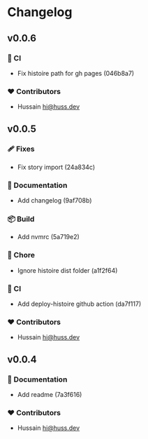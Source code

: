 # Changelog


## v0.0.6


### 🤖 CI

  - Fix histoire path for gh pages (046b8a7)

### ❤️  Contributors

- Hussain <hi@huss.dev>

## v0.0.5


### 🩹 Fixes

  - Fix story import (24a834c)

### 📖 Documentation

  - Add changelog (9af708b)

### 📦 Build

  - Add nvmrc (5a719e2)

### 🏡 Chore

  - Ignore histoire dist folder (a1f2f64)

### 🤖 CI

  - Add deploy-histoire github action (da7f117)

### ❤️  Contributors

- Hussain <hi@huss.dev>

## v0.0.4


### 📖 Documentation

  - Add readme (7a3f616)

### ❤️  Contributors

- Hussain <hi@huss.dev>

